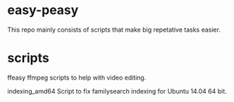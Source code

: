easy-peasy
==========

This repo mainly consists of scripts that make big repetative tasks easier.

 scripts
==========
ffeasy
   ffmpeg scripts to help with video editing. 
   
indexing_amd64
   Script to fix familysearch indexing for Ubuntu 14.04 64 bit.
